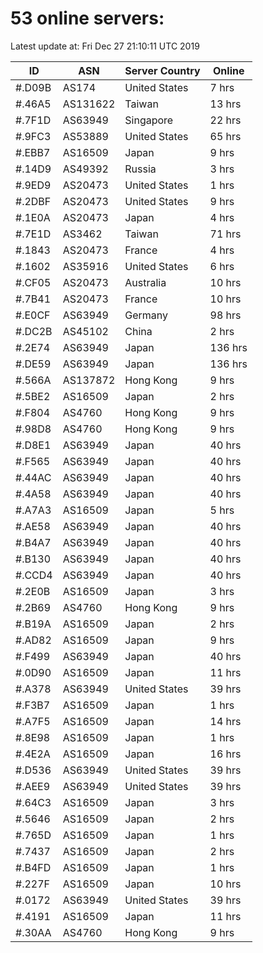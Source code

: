 # 53 online servers:

Latest update at: Fri Dec 27 21:10:11 UTC 2019

| ID | ASN | Server Country | Online |
| -- | --- | -------------- | ------ |
| #.D09B | AS174 | United States | 7 hrs |
| #.46A5 | AS131622 | Taiwan | 13 hrs |
| #.7F1D | AS63949 | Singapore | 22 hrs |
| #.9FC3 | AS53889 | United States | 65 hrs |
| #.EBB7 | AS16509 | Japan | 9 hrs |
| #.14D9 | AS49392 | Russia | 3 hrs |
| #.9ED9 | AS20473 | United States | 1 hrs |
| #.2DBF | AS20473 | United States | 9 hrs |
| #.1E0A | AS20473 | Japan | 4 hrs |
| #.7E1D | AS3462 | Taiwan | 71 hrs |
| #.1843 | AS20473 | France | 4 hrs |
| #.1602 | AS35916 | United States | 6 hrs |
| #.CF05 | AS20473 | Australia | 10 hrs |
| #.7B41 | AS20473 | France | 10 hrs |
| #.E0CF | AS63949 | Germany | 98 hrs |
| #.DC2B | AS45102 | China | 2 hrs |
| #.2E74 | AS63949 | Japan | 136 hrs |
| #.DE59 | AS63949 | Japan | 136 hrs |
| #.566A | AS137872 | Hong Kong | 9 hrs |
| #.5BE2 | AS16509 | Japan | 2 hrs |
| #.F804 | AS4760 | Hong Kong | 9 hrs |
| #.98D8 | AS4760 | Hong Kong | 9 hrs |
| #.D8E1 | AS63949 | Japan | 40 hrs |
| #.F565 | AS63949 | Japan | 40 hrs |
| #.44AC | AS63949 | Japan | 40 hrs |
| #.4A58 | AS63949 | Japan | 40 hrs |
| #.A7A3 | AS16509 | Japan | 5 hrs |
| #.AE58 | AS63949 | Japan | 40 hrs |
| #.B4A7 | AS63949 | Japan | 40 hrs |
| #.B130 | AS63949 | Japan | 40 hrs |
| #.CCD4 | AS63949 | Japan | 40 hrs |
| #.2E0B | AS16509 | Japan | 3 hrs |
| #.2B69 | AS4760 | Hong Kong | 9 hrs |
| #.B19A | AS16509 | Japan | 2 hrs |
| #.AD82 | AS16509 | Japan | 9 hrs |
| #.F499 | AS63949 | Japan | 40 hrs |
| #.0D90 | AS16509 | Japan | 11 hrs |
| #.A378 | AS63949 | United States | 39 hrs |
| #.F3B7 | AS16509 | Japan | 1 hrs |
| #.A7F5 | AS16509 | Japan | 14 hrs |
| #.8E98 | AS16509 | Japan | 1 hrs |
| #.4E2A | AS16509 | Japan | 16 hrs |
| #.D536 | AS63949 | United States | 39 hrs |
| #.AEE9 | AS63949 | United States | 39 hrs |
| #.64C3 | AS16509 | Japan | 3 hrs |
| #.5646 | AS16509 | Japan | 2 hrs |
| #.765D | AS16509 | Japan | 1 hrs |
| #.7437 | AS16509 | Japan | 2 hrs |
| #.B4FD | AS16509 | Japan | 1 hrs |
| #.227F | AS16509 | Japan | 10 hrs |
| #.0172 | AS63949 | United States | 39 hrs |
| #.4191 | AS16509 | Japan | 11 hrs |
| #.30AA | AS4760 | Hong Kong | 9 hrs |

